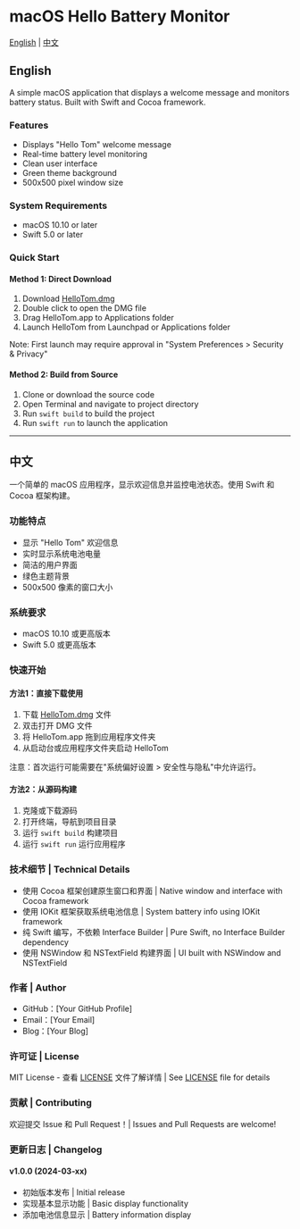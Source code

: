 # macOS Hello Battery Monitor

[English](#english) | [中文](#chinese)

<a name="english"></a>
## English

A simple macOS application that displays a welcome message and monitors battery status. Built with Swift and Cocoa framework.

### Features
- Displays "Hello Tom" welcome message
- Real-time battery level monitoring
- Clean user interface
- Green theme background
- 500x500 pixel window size

### System Requirements
- macOS 10.10 or later
- Swift 5.0 or later

### Quick Start

#### Method 1: Direct Download
1. Download [HelloTom.dmg](releases/HelloTom.dmg)
2. Double click to open the DMG file
3. Drag HelloTom.app to Applications folder
4. Launch HelloTom from Launchpad or Applications folder

Note: First launch may require approval in "System Preferences > Security & Privacy"

#### Method 2: Build from Source
1. Clone or download the source code
2. Open Terminal and navigate to project directory
3. Run `swift build` to build the project
4. Run `swift run` to launch the application

---

<a name="chinese"></a>
## 中文

一个简单的 macOS 应用程序，显示欢迎信息并监控电池状态。使用 Swift 和 Cocoa 框架构建。

### 功能特点
- 显示 "Hello Tom" 欢迎信息
- 实时显示系统电池电量
- 简洁的用户界面
- 绿色主题背景
- 500x500 像素的窗口大小

### 系统要求
- macOS 10.10 或更高版本
- Swift 5.0 或更高版本

### 快速开始

#### 方法1：直接下载使用
1. 下载 [HelloTom.dmg](releases/HelloTom.dmg) 文件
2. 双击打开 DMG 文件
3. 将 HelloTom.app 拖到应用程序文件夹
4. 从启动台或应用程序文件夹启动 HelloTom

注意：首次运行可能需要在"系统偏好设置 > 安全性与隐私"中允许运行。

#### 方法2：从源码构建
1. 克隆或下载源码
2. 打开终端，导航到项目目录
3. 运行 `swift build` 构建项目
4. 运行 `swift run` 运行应用程序

### 技术细节 | Technical Details
- 使用 Cocoa 框架创建原生窗口和界面 | Native window and interface with Cocoa framework
- 使用 IOKit 框架获取系统电池信息 | System battery info using IOKit framework
- 纯 Swift 编写，不依赖 Interface Builder | Pure Swift, no Interface Builder dependency
- 使用 NSWindow 和 NSTextField 构建界面 | UI built with NSWindow and NSTextField

### 作者 | Author
- GitHub：[Your GitHub Profile]
- Email：[Your Email]
- Blog：[Your Blog]

### 许可证 | License
MIT License - 查看 [LICENSE](LICENSE) 文件了解详情 | See [LICENSE](LICENSE) file for details

### 贡献 | Contributing
欢迎提交 Issue 和 Pull Request！| Issues and Pull Requests are welcome!

### 更新日志 | Changelog
#### v1.0.0 (2024-03-xx)
- 初始版本发布 | Initial release
- 实现基本显示功能 | Basic display functionality
- 添加电池信息显示 | Battery information display

